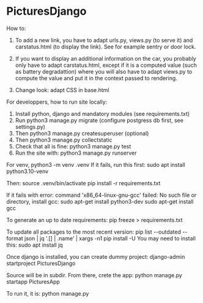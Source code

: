 # PicturesDjango


How to:
1) To add a new link, you have to adapt urls.py, views.py (to serve it) and carstatus.html (to display the link). See for example sentry or door lock.

2) If you want to display an additional information on the car, you probably only have to adapt carstatus.html, except if it is a computed value (such as battery degradattion) where you will also have to adapt views.py to compute the value and put it in the context passed to rendering.

3) Change look: adapt CSS in base.html

For developpers, how to run site locally:
1) Install python, django and mandatory modules (see requirements.txt) 
2) Run python3 manage.py migrate (configure postgress db first, see settings.py)
3) Then python3 manage.py createsuperuser (optional)
4) Then python3 manage.py collectstatic
5) Check that all is fine: python3 manage.py test
6) Run the site with: python3 manage.py runserver

For venv,
python3 -m venv .venv
If it fails, run this first:
sudo apt install python3.10-venv

Then:
source .venv/bin/activate
pip install -r requirements.txt

If it fails with error: command 'x86_64-linux-gnu-gcc' failed: No such file or directory, install gcc:
sudo apt-get install python3-dev
sudo apt-get install gcc


To generate an up to date requirements:
pip freeze > requirements.txt

To update all packages to the most recent version:
pip list --outdated --format json | jq '.[] | .name' | xargs -n1 pip install -U
You may need to install this:
sudo apt  install jq

Once django is installed, you can create dummy project:
django-admin startproject PicturesDjango

Source will be in subdir. From there, crete the app:
python manage.py startapp PicturesApp

To run it, it is:
python manage.py